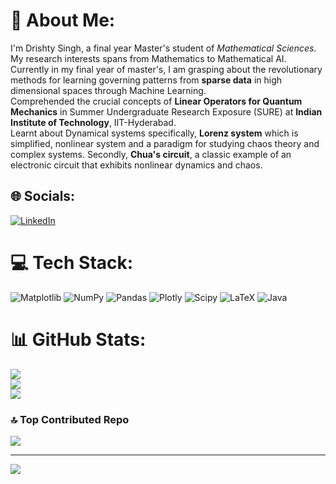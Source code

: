 # 💫 About Me:

I'm Drishty Singh, a final year Master's student of *Mathematical Sciences*. <br>
My research interests spans from Mathematics to Mathematical AI. Currently in my final year of master's, I am grasping about the revolutionary methods for learning governing patterns from **sparse data** in high dimensional spaces through Machine Learning.<br>
Comprehended the crucial concepts of **Linear Operators for Quantum Mechanics** in Summer Undergraduate Research Exposure (SURE) at **Indian Institute of Technology**, IIT-Hyderabad.<br>
Learnt about Dynamical systems specifically, **Lorenz system** which is simplified, nonlinear system and a paradigm for studying chaos theory and complex systems. Secondly, **Chua's circuit**, a classic example of an electronic circuit that exhibits nonlinear dynamics and chaos.


## 🌐 Socials:
[![LinkedIn](https://img.shields.io/badge/LinkedIn-%230077B5.svg?logo=linkedin&logoColor=white)](https://linkedin.com/in/linkedin.com/in/drishty-singh-a3b7372a7) 

# 💻 Tech Stack:
![Matplotlib](https://img.shields.io/badge/Matplotlib-%23ffffff.svg?style=for-the-badge&logo=Matplotlib&logoColor=black) ![NumPy](https://img.shields.io/badge/numpy-%23013243.svg?style=for-the-badge&logo=numpy&logoColor=white) ![Pandas](https://img.shields.io/badge/pandas-%23150458.svg?style=for-the-badge&logo=pandas&logoColor=white) ![Plotly](https://img.shields.io/badge/Plotly-%233F4F75.svg?style=for-the-badge&logo=plotly&logoColor=white) ![Scipy](https://img.shields.io/badge/SciPy-%230C55A5.svg?style=for-the-badge&logo=scipy&logoColor=%white) ![LaTeX](https://img.shields.io/badge/latex-%23008080.svg?style=for-the-badge&logo=latex&logoColor=white) ![Java](https://img.shields.io/badge/java-%23ED8B00.svg?style=for-the-badge&logo=openjdk&logoColor=white)
# 📊 GitHub Stats:
![](https://github-readme-stats.vercel.app/api?username=drishtyvnm&theme=dark&hide_border=false&include_all_commits=false&count_private=false)<br/>
![](https://github-readme-streak-stats.herokuapp.com/?user=drishtyvnm&theme=dark&hide_border=false)<br/>
![](https://github-readme-stats.vercel.app/api/top-langs/?username=drishtyvnm&theme=dark&hide_border=false&include_all_commits=false&count_private=false&layout=compact)



### 🔝 Top Contributed Repo
![](https://github-contributor-stats.vercel.app/api?username=drishtyvnm&limit=5&theme=gruvbox_light&combine_all_yearly_contributions=true)

---
[![](https://visitcount.itsvg.in/api?id=drishtyvnm&icon=3&color=9)](https://visitcount.itsvg.in)

<!-- Proudly created with GPRM ( https://gprm.itsvg.in ) -->

